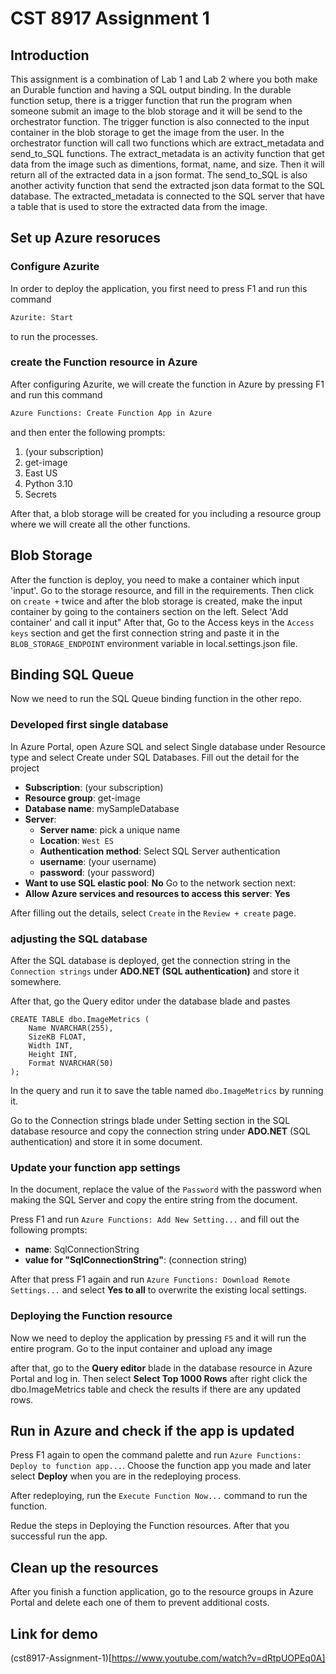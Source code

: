 # CST 8917 Assignment 1

## Introduction

This assignment is a combination of Lab 1 and Lab 2 where you both make an Durable function and having a SQL output binding. In the durable function setup, there is a trigger function that run the program when someone submit an image to the blob storage and it will be send to the orchestrator function. The trigger function is also connected to the input container in the blob storage to get the image from the user. In the orchestrator function will call two functions which are extract_metadata and send_to_SQL functions. The extract_metadata is an activity function that get data from the image such as dimentions, format, name, and size. Then it will return all of the extracted data in a json format. The send_to_SQL is also another activity function that send the extracted json data format to the SQL database. The extracted_metadata is connected to the SQL server that have a table that is used to store the extracted data from the image.

## Set up Azure resoruces 

### Configure Azurite
In order to deploy the application, you first need to press F1 and run this command
```txt
Azurite: Start
```

to run the processes.

### create the Function resource in Azure
After configuring Azurite, we will create the function in Azure by pressing F1 and run this command
```txt
Azure Functions: Create Function App in Azure
```

and then enter the following prompts:
1. (your subscription)
2. get-image
3. East US
4. Python 3.10
5. Secrets

After that, a blob storage will be created for you including a resource group where we will create all the other functions.

## Blob Storage

After the function is deploy, you need to make a container which input 'input'. Go to the storage resource, and fill in the requirements. Then click on `create +` twice and after the blob storage is created, make the input container by going to the containers section on the left. Select 'Add container' and call it input"  After that, Go to the Access keys in the `Access keys` section and get the first connection string and paste it in the `BLOB_STORAGE_ENDPOINT` environment variable in local.settings.json file.

## Binding SQL Queue

Now we need to run the SQL Queue binding function in the other repo.

### Developed first single database

In Azure Portal, open Azure SQL and select Single database under Resource type and select Create under SQL Databases. Fill out the detail for the project

- **Subscription**: (your subscription)
- **Resource group**: get-image
- **Database name**: mySampleDatabase
- **Server**:
    - **Server name**: pick a unique name
    - **Location**: `West ES`
    - **Authentication method**: Select SQL Server authentication
    - **username**: (your username)
    - **password**: (your password)
- **Want to use SQL elastic pool**: **No**
Go to the network section next:
- **Allow Azure services and resources to access this server**: **Yes**

After filling out the details, select `Create` in the `Review + create` page.

### adjusting the SQL database

After the SQL database is deployed, get the connection string in the `Connection strings` under **ADO.NET (SQL authentication)** and store it somewhere.

After that, go the Query editor under the database blade and pastes

```
CREATE TABLE dbo.ImageMetrics (
    Name NVARCHAR(255),
    SizeKB FLOAT,
    Width INT,
    Height INT,
    Format NVARCHAR(50)
);
```

In the query and run it to save the table named `dbo.ImageMetrics` by running it.

Go to the Connection strings blade under Setting section in the SQL database resource and copy the connection string under **ADO.NET** (SQL authentication) and store it in some document.

### Update your function app settings

In the document, replace the value of the `Password` with the password when making the SQL Server and copy the entire string from the document. 

Press F1 and run `Azure Functions: Add New Setting...` and fill out the following prompts: 

- **name**: SqlConnectionString
- **value for "SqlConnectionString"**: (connection string)

After that press F1 again and run `Azure Functions: Download Remote Settings...` and select **Yes to all** to overwrite the existing local settings.

### Deploying the Function resource
Now we need to deploy the application by pressing `F5` and it will run the entire program. Go to the input container and upload any image

after that, go to the **Query editor** blade in the database resource in Azure Portal and log in. Then select **Select Top 1000 Rows** after right click the dbo.ImageMetrics table and check the results if there are any updated rows.

## Run in Azure and check if the app is updated

Press F1 again to open the command palette and run `Azure Functions: Deploy to function app...`. Choose the function app you made and later select **Deploy** when you are in the redeploying process.

After redeploying, run the `Execute Function Now...` command to run the function.

Redue the steps in Deploying the Function resources. After that you successful run the app.

## Clean up the resources

After you finish a function application, go to the resource groups in Azure Portal and delete each one of them to prevent additional costs.

## Link for demo

(cst8917-Assignment-1)[https://www.youtube.com/watch?v=dRtpUOPEq0A]